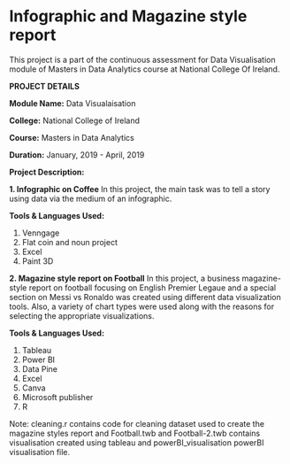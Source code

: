 # Infographic and Magazine style report

This project is a part of the continuous assessment for Data Visualisation module of Masters in Data Analytics course at National College Of Ireland.

**PROJECT DETAILS**

**Module Name:** Data Visualaisation

**College:** National College of Ireland

**Course:** Masters in Data Analytics

**Duration:** January, 2019 - April, 2019

**Project Description:** 

**1. Infographic on Coffee** 
In this project, the main task was to tell a story using data via the medium of an infographic.

**Tools & Languages Used:**
1. Venngage
2. Flat coin and noun project
3. Excel
4. Paint 3D

**2. Magazine style report on Football** 
In this project, a business magazine-style report on football focusing on English Premier Legaue and a special section on Messi vs Ronaldo was created using different data visualization tools. Also, a variety of chart types were used along with the reasons for selecting the appropriate visualizations.

**Tools & Languages Used:**
1. Tableau
2. Power BI
3. Data Pine
4. Excel
5. Canva
6. Microsoft publisher
7. R

Note: cleaning.r contains code for cleaning dataset used to create the magazine styles report and Football.twb and Football-2.twb contains visualisation created using tableau and powerBI_visualisation powerBI visualisation file. 
